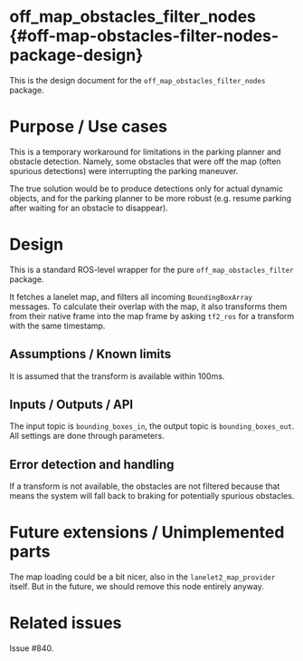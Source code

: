 off_map_obstacles_filter_nodes {#off-map-obstacles-filter-nodes-package-design}
===========

This is the design document for the `off_map_obstacles_filter_nodes` package.

# Purpose / Use cases
This is a temporary workaround for limitations in the parking planner and obstacle detection.
Namely, some obstacles that were off the map (often spurious detections) were interrupting the parking maneuver.

The true solution would be to produce detections only for actual dynamic objects, and for the parking planner to be more robust (e.g. resume parking after waiting for an obstacle to disappear).

# Design
This is a standard ROS-level wrapper for the pure `off_map_obstacles_filter` package.

It fetches a lanelet map, and filters all incoming `BoundingBoxArray` messages. To calculate their overlap with the map, it also transforms them from their native frame into the map frame by asking `tf2_ros` for a transform with the same timestamp.


## Assumptions / Known limits
It is assumed that the transform is available within 100ms.

## Inputs / Outputs / API
The input topic is `bounding_boxes_in`, the output topic is `bounding_boxes_out`. All settings are done through parameters.

## Error detection and handling
If a transform is not available, the obstacles are not filtered because that means the system will fall back to braking for potentially spurious obstacles.

# Future extensions / Unimplemented parts
The map loading could be a bit nicer, also in the `lanelet2_map_provider` itself. But in the future, we should remove this node entirely anyway.

# Related issues
Issue #840.
